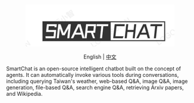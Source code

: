 <p align="center">
  <img src="/static/images/logo_font.png" alt="SmartChat Logo" width="400">
</p>

<p align="center">
  English | <a href="README.md">中文</a>
</p>

SmartChat is an open-source intelligent chatbot built on the concept of agents. It can automatically invoke various tools during conversations, including querying Taiwan's weather, web-based Q&A, image Q&A, image generation, file-based Q&A, search engine Q&A, retrieving Arxiv papers, and Wikipedia.

